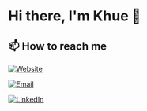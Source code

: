 # Hi there, I'm Khue 👋

## 📫 How to reach me

[![Website](https://img.shields.io/static/v1?style=for-the-badge&logo=HTML5&label=Website&message=khuedoan.com&color=green)](https://khuedoan.com)

[![Email](https://img.shields.io/static/v1?style=for-the-badge&logo=Gmail&label=Email&message=mail@khuedoan.com&color=red)](mailto:mail@khuedoan.com)

[![LinkedIn](https://img.shields.io/static/v1?style=for-the-badge&logo=LinkedIn&label=LinkedIn&message=khuedoan&color=blue)](https://www.linkedin.com/in/khuedoan/)

<!--
**khuedoan98/khuedoan98** is a ✨ _special_ ✨ repository because its `README.md` (this file) appears on your GitHub profile.

Here are some ideas to get you started:

- 🔭 I’m currently working on ...
- 🌱 I’m currently learning ...
- 👯 I’m looking to collaborate on ...
- 🤔 I’m looking for help with ...
- 💬 Ask me about ...
- 😄 Pronouns: ...
- ⚡ Fun fact: ...
-->

